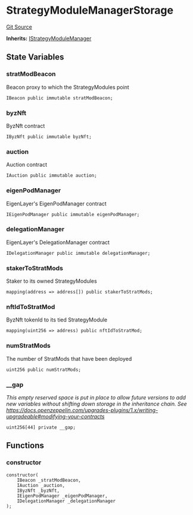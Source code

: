 # StrategyModuleManagerStorage
[Git Source](https://github.com/Byzantine-Finance/byzantine-contracts/blob/a175940c55bcb788c83621ba4e22c28c3fbfcb7d/src/core/StrategyModuleManagerStorage.sol)

**Inherits:**
[IStrategyModuleManager](/src/interfaces/IStrategyModuleManager.sol/interface.IStrategyModuleManager.md)


## State Variables
### stratModBeacon
Beacon proxy to which the StrategyModules point


```solidity
IBeacon public immutable stratModBeacon;
```


### byzNft
ByzNft contract


```solidity
IByzNft public immutable byzNft;
```


### auction
Auction contract


```solidity
IAuction public immutable auction;
```


### eigenPodManager
EigenLayer's EigenPodManager contract


```solidity
IEigenPodManager public immutable eigenPodManager;
```


### delegationManager
EigenLayer's DelegationManager contract


```solidity
IDelegationManager public immutable delegationManager;
```


### stakerToStratMods
Staker to its owned StrategyModules


```solidity
mapping(address => address[]) public stakerToStratMods;
```


### nftIdToStratMod
ByzNft tokenId to its tied StrategyModule


```solidity
mapping(uint256 => address) public nftIdToStratMod;
```


### numStratMods
The number of StratMods that have been deployed


```solidity
uint256 public numStratMods;
```


### __gap
*This empty reserved space is put in place to allow future versions to add new
variables without shifting down storage in the inheritance chain.
See https://docs.openzeppelin.com/upgrades-plugins/1.x/writing-upgradeable#modifying-your-contracts*


```solidity
uint256[44] private __gap;
```


## Functions
### constructor


```solidity
constructor(
    IBeacon _stratModBeacon,
    IAuction _auction,
    IByzNft _byzNft,
    IEigenPodManager _eigenPodManager,
    IDelegationManager _delegationManager
);
```

